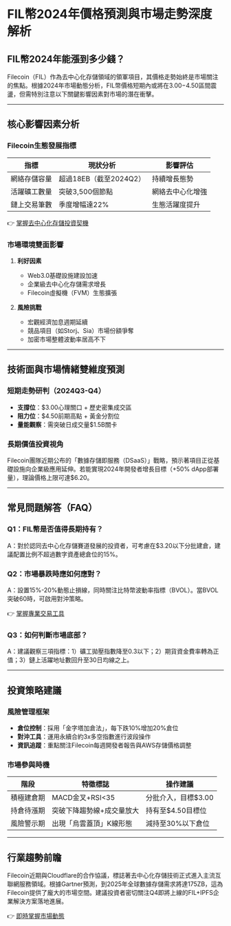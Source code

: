# FIL幣2024年價格預測與市場走勢深度解析

## FIL幣2024年能漲到多少錢？
Filecoin（FIL）作為去中心化存儲領域的領軍項目，其價格走勢始終是市場關注的焦點。根據2024年市場動態分析，FIL幣價格短期內或將在$3.00-$4.50區間震盪，但需特別注意以下關鍵影響因素對市場的潛在衝擊。

---

## 核心影響因素分析

### Filecoin生態發展指標
| 指標                | 現狀分析                          | 影響評估         |
|---------------------|-----------------------------------|------------------|
| 網絡存儲容量        | 超過18EB（截至2024Q2）           | 持續增長態勢     |
| 活躍礦工數量        | 突破3,500個節點                   | 網絡去中心化增強 |
| 鏈上交易筆數        | 季度增幅達22%                     | 生態活躍度提升   |

👉 [掌握去中心化存儲投資契機](https://bit.ly/okx_welcome)

### 市場環境雙面影響
1. **利好因素**
   - Web3.0基礎設施建設加速
   - 企業級去中心化存儲需求增長
   - Filecoin虛擬機（FVM）生態擴張

2. **風險挑戰**
   - 宏觀經濟加息週期延續
   - 競品項目（如Storj、Sia）市場份額爭奪
   - 加密市場整體波動率居高不下

---

## 技術面與市場情緒雙維度預測

### 短期走勢研判（2024Q3-Q4）
- **支撐位**：$3.00心理關口 + 歷史密集成交區
- **阻力位**：$4.50前期高點 + 黃金分割位
- **量能觀察**：需突破日成交量$1.5B關卡

### 長期價值投資視角
Filecoin團隊近期公布的「數據存儲即服務（DSaaS）」戰略，預示著項目正從基礎設施向企業級應用延伸。若能實現2024年開發者增長目標（+50% dApp部署量），理論價格上限可達$6.20。

---

## 常見問題解答（FAQ）

### Q1：FIL幣是否值得長期持有？
A：對於認同去中心化存儲賽道發展的投資者，可考慮在$3.20以下分批建倉，建議配置比例不超過數字資產總倉位的15%。

### Q2：市場暴跌時應如何應對？
A：設置15%-20%動態止損線，同時關注比特幣波動率指標（BVOL）。當BVOL突破60時，可啟用對沖策略。

👉 [掌握專業交易工具](https://bit.ly/okx_welcome)

### Q3：如何判斷市場底部？
A：建議觀察三項指標：1）礦工拋壓指數降至0.3以下；2）期貨資金費率轉為正值；3）鏈上活躍地址數回升至30日均線之上。

---

## 投資策略建議

### 風險管理框架
- **倉位控制**：採用「金字塔加倉法」，每下跌10%增加20%倉位
- **對沖工具**：運用永續合約3x多空指數進行波段操作
- **資訊追蹤**：重點關注Filecoin每週開發者報告與AWS存儲價格調整

### 市場參與時機
| 階段        | 特徵標誌                     | 操作建議               |
|------------|------------------------------|------------------------|
| 積極建倉期 | MACD金叉+RSI<35              | 分批介入，目標$3.00    |
| 持倉待漲期 | 突破下降趨勢線+成交量放大    | 持有至$4.50目標位      |
| 風險警示期 | 出現「烏雲蓋頂」K線形態       | 減持至30%以下倉位      |

---

## 行業趨勢前瞻

Filecoin近期與Cloudflare的合作協議，標誌著去中心化存儲技術正式進入主流互聯網服務領域。根據Gartner預測，到2025年全球數據存儲需求將達175ZB，這為Filecoin提供了龐大的市場空間。建議投資者密切關注Q4即將上線的FIL+IPFS企業解決方案落地進展。

👉 [即時掌握市場動態](https://bit.ly/okx_welcome)